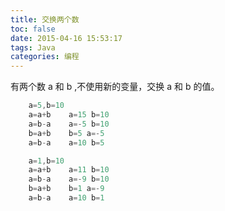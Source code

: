 ```yaml
---
title: 交换两个数
toc: false
date: 2015-04-16 15:53:17
tags: Java
categories: 编程
---
```

有两个数 a 和 b ,不使用新的变量，交换 a 和 b 的值。
<!--more-->
```java
	a=5,b=10
	a=a+b    a=15 b=10
	a=b-a    a=-5 b=10
	b=a+b    b=5 a=-5
	a=b-a    a=10 b=5
```

```java
	a=1,b=10
	a=a+b    a=11 b=10
	a=b-a    a=-9 b=10
	b=a+b    b=1 a=-9
	a=b-a    a=10 b=1
```
